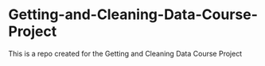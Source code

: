 # Getting-and-Cleaning-Data-Course-Project
This is a repo created for the Getting and Cleaning Data Course Project
